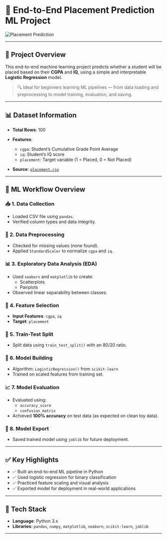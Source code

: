 
# 🎯 End-to-End Placement Prediction ML Project

![Placement Prediction](https://github.com/user-attachments/assets/8d5b9708-1d1a-4f6e-a950-915a4ef779b7)

---

## 🚀 Project Overview

This end-to-end machine learning project predicts whether a student will be placed based on their **CGPA** and **IQ**, using a simple and interpretable **Logistic Regression** model.

> 🔍 Ideal for beginners learning ML pipelines — from data loading and preprocessing to model training, evaluation, and saving.

---

## 📊 Dataset Information

- **Total Rows**: 100  
- **Features**:  
  - `cgpa`: Student’s Cumulative Grade Point Average  
  - `iq`: Student’s IQ score  
  - `placement`: Target variable (1 = Placed, 0 = Not Placed)  

- **Source**: [`placement.csv`](https://github.com/campusx-official/placement-project-logistic-regression/blob/main/placement.csv)

---

## 🧠 ML Workflow Overview

### 📥 1. Data Collection
- Loaded CSV file using `pandas`.
- Verified column types and data integrity.

### 🧹 2. Data Preprocessing
- Checked for missing values (none found).
- Applied `StandardScaler` to normalize `cgpa` and `iq`.

### 📊 3. Exploratory Data Analysis (EDA)
- Used `seaborn` and `matplotlib` to create:
  - Scatterplots
  - Pairplots
- Observed linear separability between classes.

### 🧾 4. Feature Selection
- **Input Features**: `cgpa`, `iq`  
- **Target**: `placement`

### 🔀 5. Train-Test Split
- Split data using `train_test_split()` with an 80/20 ratio.

### 🤖 6. Model Building
- Algorithm: `LogisticRegression()` from `scikit-learn`
- Trained on scaled features from training set.

### 📈 7. Model Evaluation
- Evaluated using:
  - `accuracy_score`
  - `confusion_matrix`
- Achieved **100% accuracy** on test data (as expected on clean toy data).

### 💾 8. Model Export
- Saved trained model using `joblib` for future deployment.

---

## ✅ Key Highlights

- ✅ Built an end-to-end ML pipeline in Python
- ✅ Used logistic regression for binary classification
- ✅ Practiced feature scaling and visual analysis
- ✅ Exported model for deployment in real-world applications

---

## 🧰 Tech Stack

- **Language**: Python 3.x  
- **Libraries**: `pandas`, `numpy`, `matplotlib`, `seaborn`, `scikit-learn`, `joblib`

---

